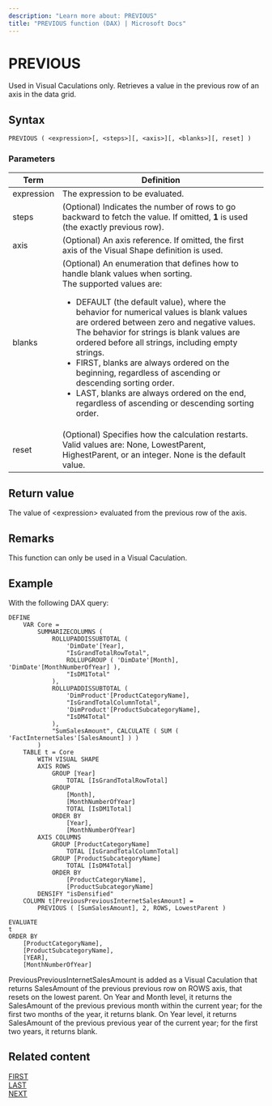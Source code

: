 ```yaml
---
description: "Learn more about: PREVIOUS"
title: "PREVIOUS function (DAX) | Microsoft Docs"
---
```


# PREVIOUS

Used in Visual Caculations only. Retrieves a value in the previous row of an axis in the data grid.
  
## Syntax  
  
```dax
PREVIOUS ( <expression>[, <steps>][, <axis>][, <blanks>][, reset] )
```
  
### Parameters  
  
|Term|Definition|  
|--------|--------------|  
|expression| The expression to be evaluated.|
|steps| (Optional) Indicates the number of rows to go backward to fetch the value. If omitted, **1** is used (the exactly previous row).|
|axis|(Optional) An axis reference. If omitted, the first axis of the Visual Shape definition is used.|
|blanks|(Optional) An enumeration that defines how to handle blank values when sorting. </br>The supported values are:<ul><li>DEFAULT (the default value), where the behavior for numerical values is blank values are ordered between zero and negative values. The behavior for strings is blank values are ordered before all strings, including empty strings.</li><li>FIRST, blanks are always ordered on the beginning, regardless of ascending or descending sorting order.</li><li>LAST, blanks are always ordered on the end, regardless of ascending or descending sorting order. </li></ul>|
|reset|(Optional) Specifies how the calculation restarts. Valid values are: None, LowestParent, HighestParent, or an integer. None is the default value.|


## Return value

The value of \<expression> evaluated from the previous row of the axis.
  
## Remarks

This function can only be used in a Visual Caculation.

## Example

With the following DAX query:
  
```dax
DEFINE
    VAR Core =
        SUMMARIZECOLUMNS (
            ROLLUPADDISSUBTOTAL (
                'DimDate'[Year],
                "IsGrandTotalRowTotal",
                ROLLUPGROUP ( 'DimDate'[Month], 'DimDate'[MonthNumberOfYear] ),
                "IsDM1Total"
            ),
            ROLLUPADDISSUBTOTAL (
                'DimProduct'[ProductCategoryName],
                "IsGrandTotalColumnTotal",
                'DimProduct'[ProductSubcategoryName],
                "IsDM4Total"
            ),
            "SumSalesAmount", CALCULATE ( SUM ( 'FactInternetSales'[SalesAmount] ) )
        )
    TABLE t = Core
        WITH VISUAL SHAPE
        AXIS ROWS
            GROUP [Year]
                TOTAL [IsGrandTotalRowTotal]
            GROUP
                [Month],
                [MonthNumberOfYear]
                TOTAL [IsDM1Total]
            ORDER BY
                [Year],
                [MonthNumberOfYear]
        AXIS COLUMNS
            GROUP [ProductCategoryName]
                TOTAL [IsGrandTotalColumnTotal]
            GROUP [ProductSubcategoryName]
                TOTAL [IsDM4Total]
            ORDER BY
                [ProductCategoryName],
                [ProductSubcategoryName]
        DENSIFY "isDensified"
    COLUMN t[PreviousPreviousInternetSalesAmount] =
        PREVIOUS ( [SumSalesAmount], 2, ROWS, LowestParent )

EVALUATE
t
ORDER BY
    [ProductCategoryName],
    [ProductSubcategoryName],
    [YEAR],
    [MonthNumberOfYear]
```

PreviousPreviousInternetSalesAmount is added as a Visual Caculation that returns SalesAmount of the previous previous row on ROWS axis, that resets on the lowest parent. On Year and Month level, it returns the SalesAmount of the previous previous month within the current year; for the first two months of the year, it returns blank. On Year level, it returns SalesAmount of the previous previous year of the current year; for the first two years, it returns blank.

## Related content

[FIRST](first-function-dax.md)  
[LAST](last-function-dax.md)  
[NEXT](next-function-dax.md)
